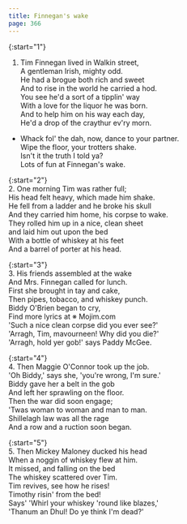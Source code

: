 ```yaml
---
title: Finnegan's wake
page: 366
---  
```


{:start="1"}  
1.  Tim Finnegan lived in Walkin street,  
A gentleman Irish, mighty odd.  
He had a brogue both rich and sweet  
And to rise in the world he carried a hod.  
You see he'd a sort of a tipplin' way  
With a love for the liquor he was born.  
And to help him on his way each day,  
He'd a drop of the craythur ev'ry morn.  


- Whack fol' the dah, now, dance to your partner.  
Wipe the floor, your trotters shake.  
Isn't it the truth I told ya?  
Lots of fun at Finnegan's wake.  


{:start="2"}  
2. One morning Tim was rather full;  
His head felt heavy, which made him shake.  
He fell from a ladder and he broke his skull  
And they carried him home, his corpse to wake.  
They rolled him up in a nice, clean sheet  
and laid him out upon the bed  
With a bottle of whiskey at his feet  
And a barrel of porter at his head.  


{:start="3"}  
3. His friends assembled at the wake  
And Mrs. Finnegan called for lunch.  
First she brought in tay and cake,  
Then pipes, tobacco, and whiskey punch.  
Biddy O'Brien began to cry,  
Find more lyrics at ※ Mojim.com  
'Such a nice clean corpse did you ever see?'  
'Arragh, Tim, mavourneen! Why did you die?'  
'Arragh, hold yer gob!' says Paddy McGee.  


{:start="4"}  
4. Then Maggie O'Connor took up the job.  
'Oh Biddy,' says she, 'you're wrong, I'm sure.'  
Biddy gave her a belt in the gob  
And left her sprawling on the floor.  
Then the war did soon engage;  
'Twas woman to woman and man to man.  
Shillelagh law was all the rage  
And a row and a ruction soon began.  


{:start="5"}  
5. Then Mickey Maloney ducked his head  
When a noggin of whiskey flew at him.  
It missed, and falling on the bed  
The whiskey scattered over Tim.  
Tim revives, see how he rises!  
Timothy risin' from the bed!  
Says' 'Whirl your whiskey 'round like blazes,'  
'Thanum an Dhul! Do ye think I'm dead?'  